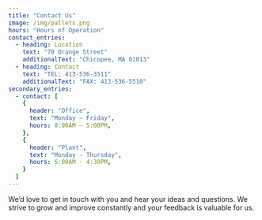 ```yaml
---
title: "Contact Us"
image: /img/pallets.png
hours: "Hours of Operation"
contact_entries:
  - heading: Location
    text: "70 Orange Street"
    additionalText: "Chicopee, MA 01013"
  - heading: Contact
    text: "TEL: 413-536-3511"
    additionalText: "FAX: 413-536-5510"
secondary_entries:
  - contact: [
    {
      header: "Office",
      text: "Monday – Friday",
      hours: 8:00AM – 5:00PM,
    },
    {
      header: "Plant",
      text: "Monday - Thursday",
      hours: 6:00AM - 4:30PM,
    }
  ]
---
```


We’d love to get in touch with you and hear your ideas and
questions. We strive to grow and improve constantly and your feedback
is valuable for us.
